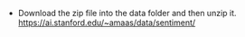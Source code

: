 - Download the zip file into the data folder and then unzip it.
https://ai.stanford.edu/~amaas/data/sentiment/